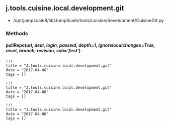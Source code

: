 <!-- toc -->
## j.tools.cuisine.local.development.git

- /opt/jumpscale8/lib/JumpScale/tools/cuisine/development/CuisineGit.py

### Methods

#### pullRepo(*url, dest, login, passwd, depth=1, ignorelocalchanges=True, reset, branch, revision, ssh='first'*) 


```
!!!
title = "J.tools.cuisine.local.development.git"
date = "2017-04-08"
tags = []
```

```
!!!
title = "J.tools.cuisine.local.development.git"
date = "2017-04-08"
tags = []
```

```
!!!
title = "J.tools.cuisine.local.development.git"
date = "2017-04-08"
tags = []
```
